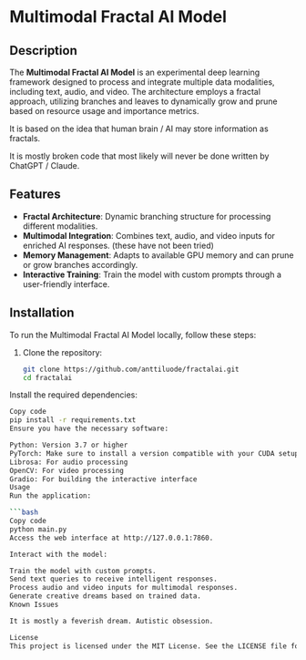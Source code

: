 # Multimodal Fractal AI Model

## Description
The **Multimodal Fractal AI Model** is an experimental deep learning framework designed to process and integrate multiple data modalities, including text, audio, and video. The architecture employs a fractal approach, utilizing branches and leaves to dynamically grow and prune based on resource usage and importance metrics. 

It is based on the idea that human brain / AI may store information as fractals. 

It is mostly broken code that most likely will never be done written by ChatGPT / Claude. 

## Features
- **Fractal Architecture**: Dynamic branching structure for processing different modalities.
- **Multimodal Integration**: Combines text, audio, and video inputs for enriched AI responses.
  (these have not been tried) 
- **Memory Management**: Adapts to available GPU memory and can prune or grow branches accordingly.
- **Interactive Training**: Train the model with custom prompts through a user-friendly interface.

## Installation
To run the Multimodal Fractal AI Model locally, follow these steps:

1. Clone the repository:
   ```bash
   git clone https://github.com/anttiluode/fractalai.git
   cd fractalai

Install the required dependencies:

```bash
Copy code
pip install -r requirements.txt
Ensure you have the necessary software:

Python: Version 3.7 or higher
PyTorch: Make sure to install a version compatible with your CUDA setup.
Librosa: For audio processing
OpenCV: For video processing
Gradio: For building the interactive interface
Usage
Run the application:

```bash
Copy code
python main.py
Access the web interface at http://127.0.0.1:7860.

Interact with the model:

Train the model with custom prompts.
Send text queries to receive intelligent responses.
Process audio and video inputs for multimodal responses.
Generate creative dreams based on trained data.
Known Issues

It is mostly a feverish dream. Autistic obsession. 

License
This project is licensed under the MIT License. See the LICENSE file for details.
